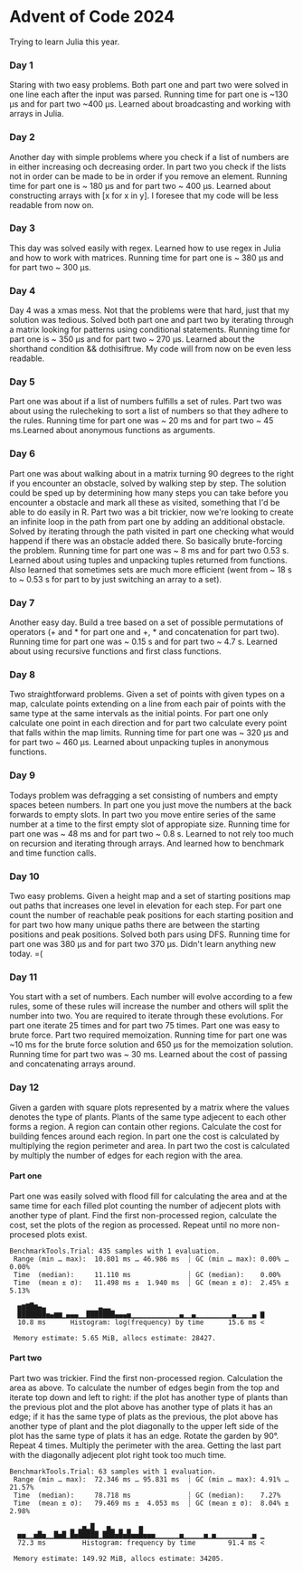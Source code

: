 # Advent of Code 2024
Trying to learn Julia this year.
### Day 1
Staring with two easy problems. Both part one and part two were solved in one line each after the input was parsed. Running time for part one is ~130 μs and for part two ~400 μs. Learned about broadcasting and working with arrays in Julia. 
### Day 2
Another day with simple problems where you check if a list of numbers are in either increasing och decreasing order. In part two you check if the lists not in order can be made to be in order if you remove an element. Running time for part one is ~ 180 μs and for part two ~ 400 μs. Learned about constructing arrays with [x for x in y]. I foresee that my code will be less readable from now on. 
### Day 3
This day was solved easily with regex. Learned how to use regex in Julia and how to work with matrices. Running time for part one is ~ 380 μs and for part two ~ 300 μs.
### Day 4
Day 4 was a xmas mess. Not that the problems were that hard, just that my solution was tedious. Solved both part one and part two by iterating through a matrix looking for patterns using conditional statements. Running time for part one is ~ 350 μs and for part two ~ 270 μs. Learned about the shorthand condition && dothisiftrue. My code will from now on be even less readable. 
### Day 5
Part one was about if a list of numbers fulfills a set of rules. Part two was about using the rulecheking to sort a list of numbers so that they adhere to the rules. Running time for part one was ~ 20 ms and for part two ~ 45 ms.Learned about anonymous functions as arguments. 
### Day 6
Part one was about walking about in a matrix turning 90 degrees to the right if you encounter an obstacle, solved by walking step by step. The solution could be sped up by determining how many steps you can take before you encounter a obstacle and mark all these as visited, something that I'd be able to do easily in R. Part two was a bit trickier, now we're looking to create an infinite loop in the path from part one by adding an additional obstacle. Solved by iterating through the path visited in part one checking what would happend if there was an obstacle added there. So basically brute-forcing the problem. Running time for part one was ~ 8 ms and for part two 0.53 s. Learned about using tuples and unpacking tuples returned from functions. Also learned that sometimes sets are much more efficient (went from ~ 18 s to ~ 0.53 s for part to by just switching an array to a set).
### Day 7
Another easy day. Build a tree based on a set of possible permutations of operators (+ and * for part one and +, * and concatenation for part two). Running time for part one was ~ 0.15 s and for part two ~ 4.7 s. Learned about using recursive functions and first class functions. 
### Day 8
Two straightforward problems. Given a set of points with given types on a map, calculate points extending on a line from each pair of points with the same type at the same intervals as the initial points. For part one only calculate one point in each direction and for part two calculate every point that falls within the map limits.  Running time for part one was ~ 320 μs and for part two ~ 460 μs. Learned about unpacking tuples in anonymous functions.
### Day 9
Todays problem was defragging a set consisting of numbers and empty spaces beteen numbers. In part one you just move the numbers at the back forwards to empty slots. In part two you move entire series of the same number at a time to the first empty slot of appropiate size. Running time for part one was ~ 48 ms and for part two ~ 0.8 s. Learned to not rely too much on recursion and iterating through arrays. And learned how to benchmark and time function calls.
### Day 10
Two easy problems. Given a height map and a set of starting positions map out paths that increases one level in elevation for each step. For part one count the number of reachable peak positions for each starting position and for part two how many unique paths there are between the starting positions and peak positions. Solved both pars using DFS. Running time for part one was 380 μs and for part two 370 μs. Didn't learn anything new today. =(
### Day 11
You start with a set of numbers. Each number will evolve according to a few rules, some of these rules will increase the number and others will split the number into two. You are required to iterate through these evolutions. For part one iterate 25 times and for part two 75 times. Part one was easy to brute force. Part two required memoization.
Running time for part one was ~10 ms for the brute force solution and 650 μs for the memoization solution. Running time for part two was ~ 30 ms. Learned about the cost of passing and concatenating arrays around.
### Day 12
Given a garden with square plots represented by a matrix where the values denotes the type of plants. Plants of the same type adjecent to each other forms a region. A region can contain other regions. Calculate the cost for building fences around each region. In part one the cost is calculated by multiplying the region perimeter and area. In part two the cost is calculated by multiply the number of edges for each region with the area. 
#### Part one
Part one was easily solved with flood fill for calculating the area and at the same time for each filled plot counting the number of adjecent plots with another type of plant. Find the first non-processed region, calculate the cost, set the plots of the region as processed. Repeat until no more non-procesed plots exist. 
```
BenchmarkTools.Trial: 435 samples with 1 evaluation.
 Range (min … max):  10.801 ms … 46.986 ms  ┊ GC (min … max): 0.00% … 0.00%
 Time  (median):     11.110 ms              ┊ GC (median):    0.00%
 Time  (mean ± σ):   11.498 ms ±  1.940 ms  ┊ GC (mean ± σ):  2.45% ± 5.13%

  ▅▆▇█▆▄▃             ▃▂▂                                      
  ███████▅▄▆▆▁▄▄▄▁▁███████▄▄▄▅▁▁▁▁▁▁▁▁▁▁▁▁▄▁▁▄▁▁▁▁▁▁▁▁▁▄▁▁▁▁▄ ▇
  10.8 ms      Histogram: log(frequency) by time      15.6 ms <

 Memory estimate: 5.65 MiB, allocs estimate: 28427.
 ```
#### Part two
Part two was trickier. Find the first non-processed region. Calculation the area as above. To calculate the number of edges begin from the top and iterate top down and left to right: if the plot has another type of plants than the previous plot and the plot above has another type of plats it has an edge; if it has the same type of plats as the previous, the plot above has another type of plant and the plot diagonally to the upper left side of the plot has the same type of plats it has an edge.  Rotate the garden by 90°. Repeat 4 times. Multiply the perimeter with the area. Getting the last part with the diagonally adjecent plot right took too much time. 
```
BenchmarkTools.Trial: 63 samples with 1 evaluation.
 Range (min … max):  72.346 ms … 95.831 ms  ┊ GC (min … max): 4.91% … 21.57%
 Time  (median):     78.718 ms              ┊ GC (median):    7.27%
 Time  (mean ± σ):   79.469 ms ±  4.053 ms  ┊ GC (mean ± σ):  8.04% ±  2.98%

               ▂ ▂▅▂█   ▅▂ ▂ ▂  ▅                              
  ▅▅▁▁▅█▅▁▁█▅█▁█▅█████▁███▅█▅█▅▅█▅▅▅▁▁▁▁▁▁▅▁▁▁▁▁▅▁▅▁▁▁▁▁▁▁▁▁▅ ▁
  72.3 ms         Histogram: frequency by time        91.4 ms <

 Memory estimate: 149.92 MiB, allocs estimate: 34205.
```
